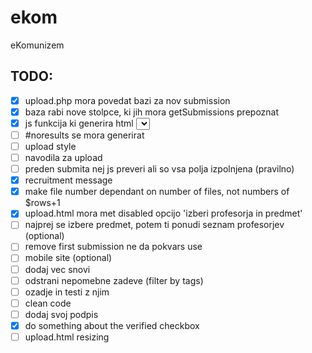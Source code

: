 # ekom
eKomunizem
 <!-- Čč Šš Žž -->

## TODO:
 - [x] upload.php mora povedat bazi za nov submission
 - [x] baza rabi nove stolpce, ki jih mora getSubmissions prepoznat
 - [x] js funkcija ki generira html <select> za profesorje in predmete
 - [ ] #noresults se mora generirat
 - [ ] upload style
 - [ ] navodila za upload
 - [ ] preden submita nej js preveri ali so vsa polja izpolnjena (pravilno)
 - [x] recruitment message
 - [x] make file number dependant on number of files, not numbers of $rows+1
 - [x] upload.html mora met disabled opcijo 'izberi profesorja in predmet'
 - [ ] najprej se izbere predmet, potem ti ponudi seznam profesorjev (optional)
 - [ ] remove first submission ne da pokvars use
 - [ ] mobile site (optional)
 - [ ] dodaj vec snovi
 - [ ] odstrani nepomebne zadeve (filter by tags)
 - [ ] ozadje in testi z njim
 - [ ] clean code
 - [ ] dodaj svoj podpis
 - [x] do something about the verified checkbox
 - [ ] upload.html resizing

<!--
 =============
 Ikone v rabi:
 =============
 Biologija (listi)			<i class="fa fa-leaf"></i>
 Jeziki (tekst)				<i class="fa fa-language"></i>
 Filozofija	(zarnica)		<i class="far fa-lightbulb"></i>
 Fizika (atom)				<i class="fas fa-atom"></i>
 Geografija (zemlja) 		<i class="fa fa-globe"></i>
 Glasba (nota)				<i class="fa fa-music"></i>
 Informatika (racunalnik)	<i class="fa fa-code"></i>
 Kemija (erlenmajerica)		<i class="fa fa-flask"></i>
 Likovna (copic)			<i class="fa fa-paint-brush"></i>
 Matematika (koren x)		<i class="fas fa-square-root-alt"></i>
 Pedagogika (ucitelj)		<i class="fas fa-chalkboard-teacher"></i>
 Psihologija (mozgani)		<i class="fas fa-brain"></i>
 Slovenscina (knjiga)		<i class="fas fa-book"></i>
 Sociologija (2 clovecka)	<i class="fas fa-user-friends"></i>
 Sportna (zoga)				<i class="fa fa-futbol"></i>
 Umetnostna zgo (stavba)	<i class="fa fa-landmark"></i>
 Zgodovina (slavolok) 		<i class="fas fa-history"></i>
 Neznan predmet (graduation)<i class="fas fa-graduation-cap"></i>
 Tutorstvo (graduation cap)	<i class="fas fa-graduation-cap"></i>
 Objava zapiskov (knjiga)	<i class="fa fa-book"></i>
 Ledina website (stavba)	<i class="fa fa-school"></i>
 Download (floppy)          <i class="fas fa-save"></i>
 Upload (arrow)             <i class="fa fa-upload" aria-hidden="true"></i>


 Avtor in profesor:
 avtor						<i class="fas fa-pencil-alt"></i>
 profesor					<i class="fas fa-chalkboard-teacher"></i>
 -->
